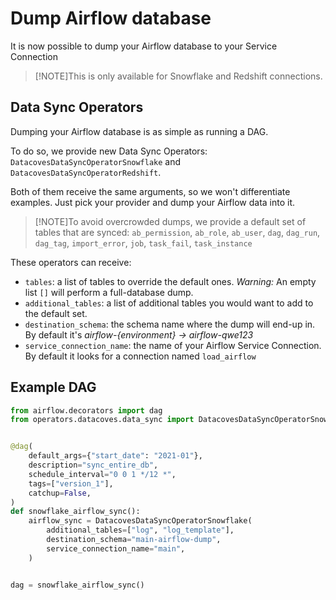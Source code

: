 # Dump Airflow database

It is now possible to dump your Airflow database to your Service Connection

> [!NOTE]This is only available for Snowflake and Redshift connections.

## Data Sync Operators

Dumping your Airflow database is as simple as running a DAG.

To do so, we provide new Data Sync Operators: `DatacovesDataSyncOperatorSnowflake` and `DatacovesDataSyncOperatorRedshift`.

Both of them receive the same arguments, so we won't differentiate examples. Just pick your provider and dump your Airflow data into it.

> [!NOTE]To avoid overcrowded dumps, we provide a default set of tables that are synced: `ab_permission`, `ab_role`, `ab_user`, `dag`, `dag_run`, `dag_tag`, `import_error`, `job`, `task_fail`, `task_instance`

These operators can receive:

- `tables`: a list of tables to override the default ones. _Warning:_ An empty list `[]` will perform a full-database dump.
- `additional_tables`: a list of additional tables you would want to add to the default set.
- `destination_schema`: the schema name where the dump will end-up in. By default it's _airflow-{environment} -> airflow-qwe123_
- `service_connection_name`: the name of your Airflow Service Connection. By default it looks for a connection named `load_airflow`

## Example DAG

```python
from airflow.decorators import dag
from operators.datacoves.data_sync import DatacovesDataSyncOperatorSnowflake


@dag(
    default_args={"start_date": "2021-01"},
    description="sync_entire_db",
    schedule_interval="0 0 1 */12 *",
    tags=["version_1"],
    catchup=False,
)
def snowflake_airflow_sync():
    airflow_sync = DatacovesDataSyncOperatorSnowflake(
        additional_tables=["log", "log_template"],
        destination_schema="main-airflow-dump",
        service_connection_name="main",
    )


dag = snowflake_airflow_sync()
```
